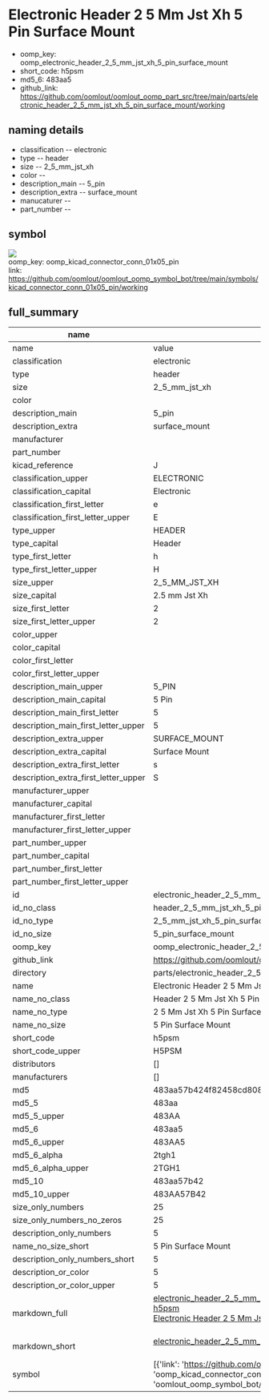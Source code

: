 # Electronic Header 2 5 Mm Jst Xh 5 Pin Surface Mount

  
* oomp_key: oomp_electronic_header_2_5_mm_jst_xh_5_pin_surface_mount 
* short_code: h5psm
* md5_6: 483aa5  
* github_link: https://github.com/oomlout/oomlout_oomp_part_src/tree/main/parts/electronic_header_2_5_mm_jst_xh_5_pin_surface_mount/working  
## naming details
* classification -- electronic
* type -- header
* size -- 2_5_mm_jst_xh
* color -- 
* description_main -- 5_pin
* description_extra -- surface_mount
* manucaturer -- 
* part_number -- 



## symbol

![](symbol/{index}}/working/working_600.png)  
oomp_key: oomp_kicad_connector_conn_01x05_pin  
link: https://github.com/oomlout/oomlout_oomp_symbol_bot/tree/main/symbols/kicad_connector_conn_01x05_pin/working  


## full_summary
| name | value | 
| --- | --- | 
| name | value | 
| classification | electronic | 
| type | header | 
| size | 2_5_mm_jst_xh | 
| color |  | 
| description_main | 5_pin | 
| description_extra | surface_mount | 
| manufacturer |  | 
| part_number |  | 
| kicad_reference | J | 
| classification_upper | ELECTRONIC | 
| classification_capital | Electronic | 
| classification_first_letter | e | 
| classification_first_letter_upper | E | 
| type_upper | HEADER | 
| type_capital | Header | 
| type_first_letter | h | 
| type_first_letter_upper | H | 
| size_upper | 2_5_MM_JST_XH | 
| size_capital | 2.5 mm Jst Xh | 
| size_first_letter | 2 | 
| size_first_letter_upper | 2 | 
| color_upper |  | 
| color_capital |  | 
| color_first_letter |  | 
| color_first_letter_upper |  | 
| description_main_upper | 5_PIN | 
| description_main_capital | 5 Pin | 
| description_main_first_letter | 5 | 
| description_main_first_letter_upper | 5 | 
| description_extra_upper | SURFACE_MOUNT | 
| description_extra_capital | Surface Mount | 
| description_extra_first_letter | s | 
| description_extra_first_letter_upper | S | 
| manufacturer_upper |  | 
| manufacturer_capital |  | 
| manufacturer_first_letter |  | 
| manufacturer_first_letter_upper |  | 
| part_number_upper |  | 
| part_number_capital |  | 
| part_number_first_letter |  | 
| part_number_first_letter_upper |  | 
| id | electronic_header_2_5_mm_jst_xh_5_pin_surface_mount | 
| id_no_class | header_2_5_mm_jst_xh_5_pin_surface_mount | 
| id_no_type | 2_5_mm_jst_xh_5_pin_surface_mount | 
| id_no_size | 5_pin_surface_mount | 
| oomp_key | oomp_electronic_header_2_5_mm_jst_xh_5_pin_surface_mount | 
| github_link | https://github.com/oomlout/oomlout_oomp_part_src/tree/main/parts/electronic_header_2_5_mm_jst_xh_5_pin_surface_mount/working | 
| directory | parts/electronic_header_2_5_mm_jst_xh_5_pin_surface_mount | 
| name | Electronic Header 2 5 Mm Jst Xh 5 Pin Surface Mount | 
| name_no_class | Header 2 5 Mm Jst Xh 5 Pin Surface Mount | 
| name_no_type | 2 5 Mm Jst Xh 5 Pin Surface Mount | 
| name_no_size | 5 Pin Surface Mount | 
| short_code | h5psm | 
| short_code_upper | H5PSM | 
| distributors | [] | 
| manufacturers | [] | 
| md5 | 483aa57b424f82458cd80817ceb11639 | 
| md5_5 | 483aa | 
| md5_5_upper | 483AA | 
| md5_6 | 483aa5 | 
| md5_6_upper | 483AA5 | 
| md5_6_alpha | 2tgh1 | 
| md5_6_alpha_upper | 2TGH1 | 
| md5_10 | 483aa57b42 | 
| md5_10_upper | 483AA57B42 | 
| size_only_numbers | 25 | 
| size_only_numbers_no_zeros | 25 | 
| description_only_numbers | 5 | 
| name_no_size_short | 5 Pin Surface Mount | 
| description_only_numbers_short | 5 | 
| description_or_color | 5 | 
| description_or_color_upper | 5 | 
| markdown_full | [electronic_header_2_5_mm_jst_xh_5_pin_surface_mount](https://github.com/oomlout/oomlout_oomp_part_src/tree/main/parts/electronic_header_2_5_mm_jst_xh_5_pin_surface_mount/working)<br>[h5psm](https://github.com/oomlout/oomlout_oomp_part_src/tree/main/parts/electronic_header_2_5_mm_jst_xh_5_pin_surface_mount/working)<br>[Electronic Header 2 5 Mm Jst Xh 5 Pin Surface Mount](https://github.com/oomlout/oomlout_oomp_part_src/tree/main/parts/electronic_header_2_5_mm_jst_xh_5_pin_surface_mount/working)<br><br> | 
| markdown_short | [electronic_header_2_5_mm_jst_xh_5_pin_surface_mount](https://github.com/oomlout/oomlout_oomp_part_src/tree/main/parts/electronic_header_2_5_mm_jst_xh_5_pin_surface_mount/working)<br><br> | 
| symbol | [{'link': 'https://github.com/oomlout/oomlout_oomp_symbol_bot/tree/main/symbols/kicad_connector_conn_01x05_pin', 'oomp_key': 'oomp_kicad_connector_conn_01x05_pin', 'directory': 'oomlout_oomp_symbol_bot/symbols/kicad_connector_conn_01x05_pin//working/working.kicad_sym', 'index': 0}] | 
